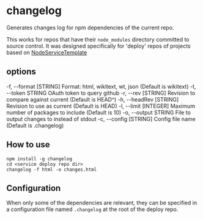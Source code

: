 # changelog

Generates changes log for npm dependencies of the current repo.

This works for repos that have their `node_modules` directory committed to source control. It was designed specifically for 'deploy' repos of projects based on [NodeServiceTemplate](https://www.mediawiki.org/wiki/ServiceTemplateNode)

## options

-f, --format [STRING]  Format: html, wikitext, wt, json (Default is wikitext)
-t, --token STRING     OAuth token to query github
-r, --rev [STRING]     Revision to compare against current (Default is HEAD^)
-h, --headRev [STRING] Revision to use as current (Default is HEAD)
-l, --limit [INTEGER]  Maximum number of packages to include (Default is 10)
-o, --output STRING    File to output changes to instead of stdout
-c, --config [STRING]  Config file name (Default is .changelog)

## How to use

```
npm install -g changelog
cd <service deploy repo dir>
changelog -f html -o changes.html
```

## Configuration

When only some of the dependencies are relevant, they can be specified in a configuration file named `.changelog` at the root of the deploy repo.
